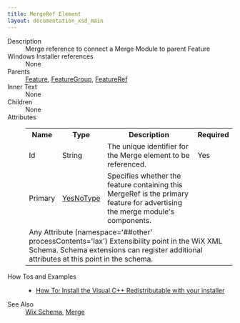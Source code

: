 ```yaml
---
title: MergeRef Element
layout: documentation_xsd_main
---
```

<dl>
  <dt>Description</dt>
  <dd>Merge reference to connect a Merge Module to parent Feature</dd>
  <dt>Windows Installer references</dt>
  <dd>None</dd>
  <dt>Parents</dt>
  <dd>
    <a href="../feature/">Feature</a>, <a href="../featuregroup/">FeatureGroup</a>, <a href="../featureref/">FeatureRef</a></dd>
  <dt>Inner Text</dt>
  <dd>None</dd>
  <dt>Children</dt>
  <dd>None</dd>
  <dt>Attributes</dt>
  <dd>
    <table cellspacing="0" cellpadding="0" class="schema">
      <tr>
        <th width="15%">Name</th>
        <th width="15%">Type</th>
        <th width="65%">Description</th>
        <th width="15%">Required</th>
      </tr>
      <tr>
        <td>Id</td>
        <td>String</td>
        <td>The unique identifier for the Merge element to be referenced.</td>
        <td>Yes</td>
      </tr>
      <tr>
        <td>Primary</td>
        <td><a href="../simple_type_yesnotype/">YesNoType</a></td>
        <td>Specifies whether the feature containing this MergeRef is the primary feature for advertising the merge module's components.</td>
        <td>&nbsp;</td>
      </tr>
      <tr>
        <td colspan="4">
          <span class="extension">Any Attribute (namespace='##other' processContents='lax')                      Extensibility point in the WiX XML Schema.  Schema extensions can register additional                     attributes at this point in the schema.                 </span>
        </td>
      </tr>
    </table>
  </dd>
  <dt>How Tos and Examples</dt>
  <dd>
    <ul>
      <li>
        <a href="../../howtos/redistributables_and_install_checks/install_vcredist">How To: Install the Visual C++ Redistributable with your installer</a>
      </li>
    </ul>
  </dd>
  <dt>See Also</dt>
  <dd>
    <a href="../wix">Wix Schema</a>, <a href="../merge/">Merge</a></dd>
</dl>
